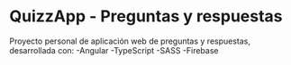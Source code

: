 # QuizzApp - Preguntas y respuestas

Proyecto personal de aplicación web de preguntas y respuestas, desarrollada con:
-Angular
-TypeScript
-SASS
-Firebase

